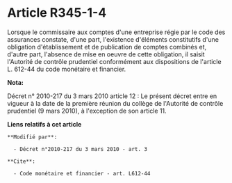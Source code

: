 # Article R345-1-4

Lorsque le commissaire aux comptes d'une entreprise régie par le code des assurances constate, d'une part, l'existence
d'éléments constitutifs d'une obligation d'établissement et de publication de comptes combinés et, d'autre part, l'absence de
mise en oeuvre de cette obligation, il saisit l'Autorité de contrôle prudentiel conformément aux dispositions de l'article L.
612-44 du code monétaire et financier.

**Nota:**

Décret n° 2010-217 du 3 mars 2010 article 12 : Le présent décret entre en vigueur à la date de la première réunion du collège
de l'Autorité de contrôle prudentiel (9 mars 2010), à l'exception de son article 11.

**Liens relatifs à cet article**

	**Modifié par**:

	  - Décret n°2010-217 du 3 mars 2010 - art. 3

	**Cite**:

	  - Code monétaire et financier - art. L612-44
